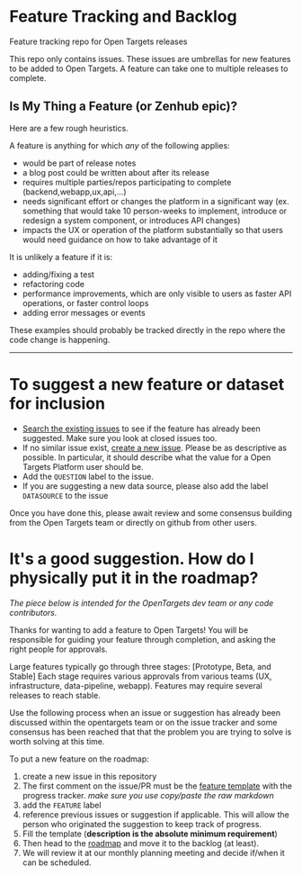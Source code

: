 # Feature Tracking and Backlog

Feature tracking repo for Open Targets releases

This repo only contains issues. These issues are umbrellas for new features to be added to Open Targets. A feature can take one to multiple releases to complete. 

## Is My Thing a Feature (or Zenhub epic)?

Here are a few rough heuristics.

A feature is anything for which *any* of the following applies:

- would be part of release notes
- a blog post could be written about after its release 
- requires multiple parties/repos participating to complete (backend,webapp,ux,api,...)
- needs significant effort or changes the platform in a significant way (ex. something that would take 10 person-weeks to implement, introduce or redesign a system component, or introduces API changes)
- impacts the UX or operation of the platform substantially so that users would need guidance on how to take advantage of it

It is unlikely a feature if it is:

- adding/fixing a  test
- refactoring code
- performance improvements, which are only visible to users as faster API operations, or faster control loops
- adding error messages or events

These examples should probably be tracked directly in the repo where the code change is happening.


***

# To suggest a new feature or dataset for inclusion

- [Search the existing issues](https://github.com/opentargets/features/issues) to see if the feature has already been suggested. Make sure you look at closed issues too.
- If no similar issue exist, [create a new issue](https://github.com/opentargets/features/issues/new). Please be as descriptive as possible. In particular, it should describe what the value for a Open Targets Platform user should be.
- Add the `QUESTION` label to the issue.
- If you are suggesting a new data source, please also add the label `DATASOURCE` to the issue

Once you have done this, please await review and some consensus building from the Open Targets team or directly on github from other users.

# It's a good suggestion. How do I physically put it in the roadmap?
*The piece below is intended for the OpenTargets dev team or any code contributors.*

Thanks for wanting to add a feature to Open Targets!  You will be responsible for guiding
your feature through completion, and asking the right people for approvals.  

Large features typically go through three stages: [Prototype, Beta, and Stable]
Each stage requires various approvals from various teams (UX, infrastructure, data-pipeline, webapp). 
Features may require several releases to reach stable.

Use the following process  when an issue or suggestion has already been discussed within the opentargets team or on the issue tracker and some consensus has been reached that that the problem you are trying to solve is worth solving at this time.

To put a new feature on the roadmap:

1. create a new issue in this repository
2. The first comment on the issue/PR must be the [feature template](https://github.com/opentargets/features/blob/master/FEATURE_TEMPLATE.md) with the progress tracker. *make sure you use copy/paste the raw markdown*
3. add the `FEATURE` label
4. reference previous issues or suggestion if applicable. This will allow the person who originated the suggestion to keep track of progress.
5. Fill the template (**description is the absolute minimum requirement**)
6. Then head to the [roadmap](https://github.com/orgs/opentargets/projects/3) and move it to the backlog (at least).
7. We will review it at our monthly planning meeting and decide if/when it can be scheduled.

